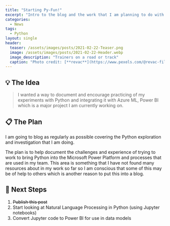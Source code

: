 ```yaml
---
title: "Starting Py-Fun!"
excerpt: "Intro to the blog and the work that I am planning to do with Python"
categories:
  - News
tags:
  - Python
layout: single
header:
  teaser: /assets/images/posts/2021-02-22-Teaser.png
  image: /assets/images/posts/2021-02-22-Header.webp
  image_description: "Trainers on a road or track"
  caption: "Photo credit: [**revac**](https://www.pexels.com/@revac-film-s-photography-10400)"
---
```

## 💡 The Idea
> I wanted a way to document and encourage practicing of my experiments with Python and integrating it with Azure ML, Power BI which is a major project I am currently working on.

## 📋 The Plan
I am going to blog as regularly as possible covering the Python exploration and investigation that I am doing.

The plan is to help document the challenges and experience of trying to work to bring Python into the Microsoft Power Platform and processes that are used in my team. This area is something that I have not found many resources about in my work so far so I am conscious that some of this may be of help to others which is another reason to put this into a blog.

## 👣 Next Steps
1. ~~Publish this post~~ 
2. Start looking at Natural Language Processing in Python (using Jupyter notebooks)
3. Convert Jupyter code to Power BI for use in data models

